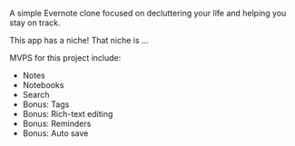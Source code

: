 A simple Evernote clone focused on decluttering your life and helping you stay on track.

This app has a niche! That niche is ...

MVPS for this project include:
* Notes
* Notebooks
* Search
* Bonus: Tags
* Bonus: Rich-text editing
* Bonus: Reminders
* Bonus: Auto save
